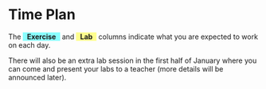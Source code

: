 # Time Plan
The <span style="background-color: #00ffff75; display: inline-block; padding: 0 8px; font-weight: bold;">Exercise</span> and <span style="background-color: #ffff0070; display: inline-block; padding: 0 8px; font-weight: bold;">Lab</span> columns indicate what you are expected to work on each day. 

<TimePlan
	:startDate='new Date(2021, 9, 25)'
	:columns='[
		{key: "t", name: "Lecture", color: "#ffa5009c"},
		{key: "e", name: "Exercise", color: "#00ffff75"},
		{key: "l", name: "Lab", color: "#ffff0070"},
		{key: "g", name: "Lab session", color: "#80008082"},
		{key: "i", name: "Important", color: "#ff000094"},
	]'
	:rows='[
		// 1
		{e: "Exercise 0", t: "Introduction"},
		{e: "Exercise 0", t: "Tutorial 0", g: "Group 1"},
		{e: "Exercise 1"},
		{e: "Exercise 1", g: "Group 2, 3"},
		{e: "Exercise 1"},
		{},
		{},
		// 2
		{l: "Lab 1", t: "Tutorial 1"},
		{l: "Lab 1", t: "Repetition", g: "Group 1"},
		{l: "Lab 1"},
		{e: "Exercise 2", g: "Group 2, 3"},
		{e: "Exercise 2"},
		{},
		{},
		// 3
		{l: "Lab 2", t: "Tutorial 2"},
		{l: "Lab 2", t: "Repetition", g: "Group 1"},
		{l: "Lab 2"},
		{e: "Exercise 3", g: "Group 2, 3"},
		{e: "Exercise 3"},
		{},
		{},
		// 4
		{l: "Lab 3", t: "Tutorial 3", i: "Exam Registration Opens"},
		{l: "Lab 3", t: "Repetition", g: "Group 1"},
		{l: "Lab 3", g: "Group 2"},
		{e: "Exercise 4", g: "Group 3"},
		{e: "Exercise 4"},
		{},
		{},
		// 5
		{l: "Lab 4", t: "Tutorial 4"},
		{l: "Lab 4", t: "Repetition", g: "Group 1, 2"},
		{l: "Lab 4"},
		{e: "Exercise 5", g: "Group 3"},
		{e: "Exercise 5"},
		{},
		{},
		// 6
		{l: "Lab 5", t: "Tutorial 5"},
		{l: "Lab 5", t: "Repetition", g: "Group 1"},
		{l: "Lab 5"},
		{e: "Exercise 6", g: "Group 2, 3"},
		{e: "Exercise 6"},
		{},
		{i: "Exam Registration Closes around now"},
		// 7
		{l: "Lab 6", t: "Tutorial 6"},
		{l: "Lab 6", t: "Sample exam", g: "Group 1"},
		{l: "Lab 6"},
		{l: "Lab 6", g: "Group 2, 3"},
		{l: "Lab 6"},
		{},
		{},
		// 8
		{},
		{},
		{i: "Written Exam"},
		{},
		{},
		{},
		{},
	]'
/>

There will also be an extra lab session in the first half of January where you can come and present your labs to a teacher (more details will be announced later).